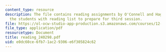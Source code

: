 ```yaml
---
content_type: resource
description: The file contains reading assignments by O'Connell and Hager which prescribes
  the students with reading list to prepare for third session.
file: https://ol-ocw-studio-app-production.s3.amazonaws.com/courses/12-570-seminar-in-geophysics-mantle-convection-spring-1998/e0dc60ce6fb71ac29306e6f305824c62_reading_240298.pdf
file_type: application/pdf
resourcetype: Document
title: reading_240298.pdf
uid: e0dc60ce-6fb7-1ac2-9306-e6f305824c62
---
```

